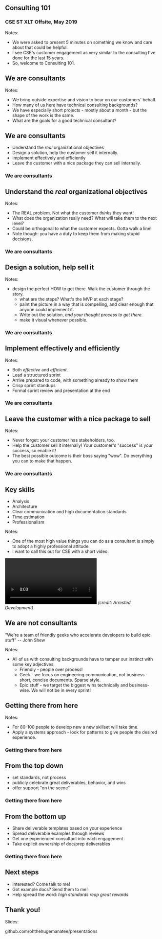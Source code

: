 ## Consulting 101 
### CSE ST XLT Offsite, May 2019

Notes:
* We were asked to present 5 minutes on something we know and care about that could be helpful.
* I see CSE's customer engagement as very similar to the consulting I've done for the last 15 years.
* So, welcome to Consulting 101.



## We are consultants

Notes:
* We bring outside expertise and vision to bear on our customers' behalf.
* How many of us here have technical consulting backgrounds?
* We have especially short projects - mostly about a month - but the shape of the work is the same.
* What are the goals for a good technical consultant?


## We are consultants

* Understand the *real* organizational objectives
* Design a solution, help the customer sell it internally.
* Implement effectively and efficiently
* Leave the customer with a nice package they can sell internally.


### We are consultants
## Understand the *real* organizational objectives

Notes:
* The REAL problem. Not what the customer *thinks* they want!
* What does the organization really need? What will take them to the next level? 
* Could be orthogonal to what the customer expects. Gotta walk a line!
* Note though: you have a duty to keep them from making stupid decisions.


### We are consultants
## Design a solution, help sell it 

Notes:
* design the perfect HOW to get there. Walk the customer through the story.
  * what are the steps? What's the MVP at each stage?
  * paint the picture in a way that is compelling, and clear enough that anyone could implement it. 
  * Write out the solution, *and your thought process to get there.*
  * make it visual whenever possible.


### We are consultants
## Implement effectively and efficiently

Notes:
* Both *effective* and *efficient*.
* Lead a structured sprint
* Arrive prepared to code, with something already to show them
* Crisp sprint standups
* Formal sprint review and presentation at the end


### We are consultants
## Leave the customer with a nice package to sell

Notes:
* Never forget: your customer has stakeholders, too.
* Help the customer sell it internally! Your customer's "success" is your success, so enable it!
* The best possible outcome is their boss saying "wow". Do everything you can to make that happen.


### We are consultants
## Key skills

* Analysis
* Architecture
* Clear communication and high documentation standards
* Time estimation
* Professionalism

Notes:
* One of the most high value things you can do as a consultant is simply to adopt a highly professional attitude. 
* I want to call this out for CSE with a short video.


<video data-autoplay src="media/wayne-jarvis.mp4" type="video/mp4" ></video>
*(credit: Arrested Development)*<!-- .element style="page-break-inside: avoid; display: block; font-size: 50%;" -->


## We are not consultants

"We're a team of friendly geeks who accelerate developers to build epic stuff"
-- John Shew

Notes:
* All of us with consulting backgrounds have to temper our instinct with some key adjectives:
  * Friendly - people over process!
  * Geek - we focus on engineering communication, not business - short, concise documents. Sparse style.
  * Epic stuff - we target the biggest wins technically and business-wise. We will not be in every sprint! 



## Getting there from here

Notes:
* For 80-100 people to develop new a new skillset will take time.
* Apply a systems approach - look for patterns to give people the desired experience.


### Getting there from here
## From the top down

* set standards, not process
* publicly celebrate great deliverables, behavior, and wins
* offer support "on the scene" 


### Getting there from here
## From the bottom up

* Share deliverable templates based on your experience
* Spread deliverable examples through reviews
* Get one experienced consultant into each engagement
* Take explicit ownership of doc/prep deliverables


### Getting there from here
## Next steps

* Interested? Come talk to me!
* Got example docs? Send them to me!
* Help spread the word: *high standards reap great rewards*



## Thank you!

Slides:

<i class="fab fa-github"></i> github.com/ohthehugemanatee/presentations
